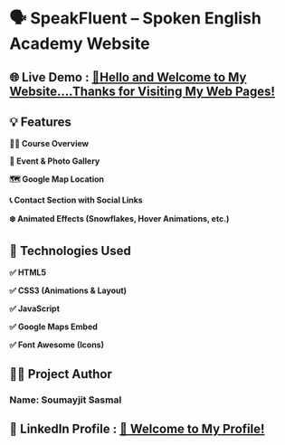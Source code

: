 #  🗣️ SpeakFluent – Spoken English Academy Website   <br>
## 🌐 Live Demo : [👋Hello and Welcome to My Website....Thanks for Visiting My Web Pages!](https://soumyajit-sasmal.github.io/hhhhh/)  <br>
## 💡 Features   
**🧑‍🏫 Course Overview**

**📸 Event & Photo Gallery**

__🗺️ Google Map Location__

__📞 Contact Section with Social Links__

__❄️ Animated Effects (Snowflakes, Hover Animations, etc.)__

## 🔧 Technologies Used
__✅ HTML5__

__✅ CSS3 (Animations & Layout)__

__✅ JavaScript__

__✅ Google Maps Embed__

__✅ Font Awesome (Icons)__
## 👨‍💼 Project Author
### Name: Soumayjit Sasmal

## 🔗 LinkedIn Profile : [👋 Welcome to My Profile!](www.linkedin.com/in/soumyajit-sasmal-a05895353)



